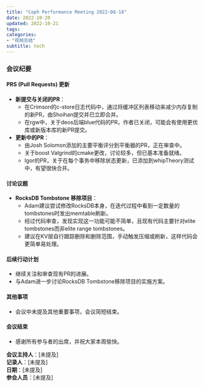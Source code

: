```yaml
---
title: "Ceph Performance Meeting 2022-08-18"
date: 2022-10-20
updated: 2022-10-21
tags:
categories:
- "视频总结"
subtitle: tech
---
```



### 会议纪要

#### PRS (Pull Requests) 更新
- **新提交与关闭的PR**：
  - 在Crimson的c-store日志代码中，通过将缓冲区列表移动来减少内存复制的新PR，由Shoihan提交并已立即合并。
  - 在rgw中，关于deos后端blue代码的PR，作者已关闭，可能会有使用更优库或新版本库的新PR提交。
- **更新中的PR**：
  - 由Josh Solomon添加的主要平衡评分到平衡器的PR，正在审查中。
  - 关于boost Valgrind的cmake更改，讨论较多，但已基本准备就绪。
  - Igor的PR，关于在每个事务中移除状态更新，已添加到whipTheory测试中，有望很快合并。

#### 讨论议题
- **RocksDB Tombstone 移除项目**：
  - Adam建议尝试修改RocksDB本身，在迭代过程中看到一定数量的tombstones时发出memtable刷新。
  - 经过代码审查，发现实现这一功能可能不简单，且现有代码主要针对elite tombstones而非elite range tombstones。
  - 建议在KV层自行跟踪删除和删除范围，手动触发压缩或刷新，这样代码会更简单易处理。

#### 后续行动计划
- 继续关注和审查现有PR的进展。
- 与Adam进一步讨论RocksDB Tombstone移除项目的实施方案。

#### 其他事项
- 会议中未提及其他重要事项，会议简短结束。

#### 会议结束
- 感谢所有参与者的出席，并祝大家本周愉快。

**会议主持人**：[未提及]  
**记录人**：[未提及]  
**日期**：[未提及]  
**参会人员**：[未提及]